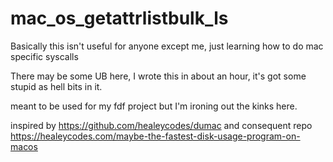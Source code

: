 # mac_os_getattrlistbulk_ls


Basically this isn't useful for anyone except me, just learning how to do mac specific syscalls

There may be some UB here, I wrote this in about an hour, it's got some stupid as hell bits in it.

meant to be used for my fdf project but I'm ironing out the kinks here.

inspired by <https://github.com/healeycodes/dumac>
and consequent repo <https://healeycodes.com/maybe-the-fastest-disk-usage-program-on-macos>
